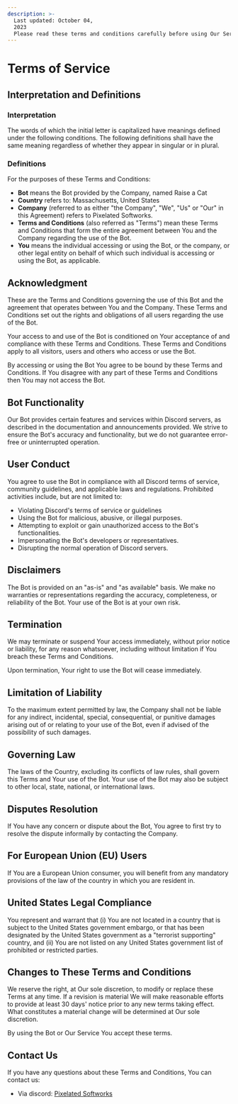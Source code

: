 ```yaml
---
description: >-
  Last updated: October 04,
  2023                                                                       
  Please read these terms and conditions carefully before using Our Service.
---
```


# Terms of Service

## Interpretation and Definitions

### Interpretation

The words of which the initial letter is capitalized have meanings defined under the following conditions. The following definitions shall have the same meaning regardless of whether they appear in singular or in plural.

### Definitions

For the purposes of these Terms and Conditions:

* **Bot** means the Bot provided by the Company, named Raise a Cat
* **Country** refers to: Massachusetts, United States
* **Company** (referred to as either "the Company", "We", "Us" or "Our" in this Agreement) refers to Pixelated Softworks.
* **Terms and Conditions** (also referred as "Terms") mean these Terms and Conditions that form the entire agreement between You and the Company regarding the use of the Bot.
* **You** means the individual accessing or using the Bot, or the company, or other legal entity on behalf of which such individual is accessing or using the Bot, as applicable.

## Acknowledgment

These are the Terms and Conditions governing the use of this Bot and the agreement that operates between You and the Company. These Terms and Conditions set out the rights and obligations of all users regarding the use of the Bot.

Your access to and use of the Bot is conditioned on Your acceptance of and compliance with these Terms and Conditions. These Terms and Conditions apply to all visitors, users and others who access or use the Bot.

By accessing or using the Bot You agree to be bound by these Terms and Conditions. If You disagree with any part of these Terms and Conditions then You may not access the Bot.

## Bot Functionality

Our Bot provides certain features and services within Discord servers, as described in the documentation and announcements provided. We strive to ensure the Bot's accuracy and functionality, but we do not guarantee error-free or uninterrupted operation.

## User Conduct

You agree to use the Bot in compliance with all Discord terms of service, community guidelines, and applicable laws and regulations. Prohibited activities include, but are not limited to:

* Violating Discord's terms of service or guidelines
* Using the Bot for malicious, abusive, or illegal purposes.
* Attempting to exploit or gain unauthorized access to the Bot's functionalities.
* Impersonating the Bot's developers or representatives.
* Disrupting the normal operation of Discord servers.

## Disclaimers

The Bot is provided on an "as-is" and "as available" basis. We make no warranties or representations regarding the accuracy, completeness, or reliability of the Bot. Your use of the Bot is at your own risk.

## Termination

We may terminate or suspend Your access immediately, without prior notice or liability, for any reason whatsoever, including without limitation if You breach these Terms and Conditions.

Upon termination, Your right to use the Bot will cease immediately.

## Limitation of Liability

To the maximum extent permitted by law, the Company shall not be liable for any indirect, incidental, special, consequential, or punitive damages arising out of or relating to your use of the Bot, even if advised of the possibility of such damages.

## Governing Law

The laws of the Country, excluding its conflicts of law rules, shall govern this Terms and Your use of the Bot. Your use of the Bot may also be subject to other local, state, national, or international laws.

## Disputes Resolution

If You have any concern or dispute about the Bot, You agree to first try to resolve the dispute informally by contacting the Company.

## For European Union (EU) Users

If You are a European Union consumer, you will benefit from any mandatory provisions of the law of the country in which you are resident in.

## United States Legal Compliance

You represent and warrant that (i) You are not located in a country that is subject to the United States government embargo, or that has been designated by the United States government as a "terrorist supporting" country, and (ii) You are not listed on any United States government list of prohibited or restricted parties.

## Changes to These Terms and Conditions

We reserve the right, at Our sole discretion, to modify or replace these Terms at any time. If a revision is material We will make reasonable efforts to provide at least 30 days' notice prior to any new terms taking effect. What constitutes a material change will be determined at Our sole discretion.

By using the Bot or Our Service You accept these terms.

## Contact Us

If you have any questions about these Terms and Conditions, You can contact us:

* Via discord: [Pixelated Softworks](discord.gg/TAqvgK6wQE/)

